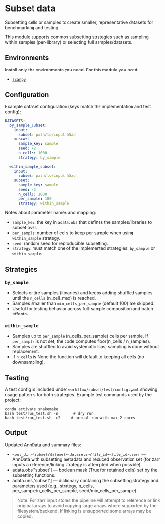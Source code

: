 # Subset data

Subsetting cells or samples to create smaller, representative datasets for benchmarking and testing.

This module supports common subsetting strategies such as sampling within samples (per-library) or selecting full samples/datasets.

## Environments

Install only the environments you need. For this module you need:

- [`scanpy`](https://github.com/HCA-integration/scAtlasTb/blob/main/envs/scanpy.yaml)

## Configuration

Example dataset configuration (keys match the implementation and test config):

```yaml
DATASETS:
  by_sample_subset:
    input:
      subset: path/to/input.h5ad
    subset:
      sample_key: sample
      seed: 42
      n_cells: 1000
      strategy: by_sample
  
  within_sample_subset:
    input:
      subset: path/to/input.h5ad
    subset:
      sample_key: sample
      seed: 42
      n_cells: 1000
      per_sample: 100
      strategy: within_sample
```

Notes about parameter names and mapping:
- `sample_key`: the key in `adata.obs` that defines the samples/libraries to subset over.
- `per_sample`: number of cells to keep per sample when using `within_sample` strategy.
- `seed`: random seed for reproducible subsetting.
- `strategy`: must match one of the implemented strategies: `by_sample` or `within_sample`.

## Strategies

### `by_sample`
  - Selects entire samples (libraries) and keeps adding shuffled samples until the `n_cells` (n_cell_max) is reached.
  - Samples smaller than `min_cells_per_sample` (default 100) are skipped.
  - Useful for testing behavior across full-sample composition and batch effects.

### `within_sample`
  - Samples up to `per_sample` (n_cells_per_sample) cells per sample. If `per_sample` is not set, the code computes floor(n_cells / n_samples).
  - Samples are shuffled to avoid systematic bias; sampling is done without replacement.
  - If `n_cells` is None the function will default to keeping all cells (no downsampling).


## Testing

A test config is included under `workflow/subset/test/config.yaml` showing usage patterns for both strategies. Example test commands used by the project:

```
conda activate snakemake
bash test/run_test.sh -n       # dry run
bash test/run_test.sh -c2     # actual run with max 2 cores
```

## Output

Updated AnnData and summary files:

- `<out_dir>/subset/dataset~<datasets>/file_id~<file_id>.zarr` — AnnData with subsetting metadata and reduced observation set (for zarr inputs a reference/linking strategy is attempted when possible).
- adata.obs['subset'] — boolean mask (True for retained cells) set by the subsetting functions.
- adata.uns['subset'] — dictionary containing the subsetting strategy and parameters used (e.g., strategy, n_cells, per_sample/n_cells_per_sample, seed/min_cells_per_sample).

> Note: For zarr input stores the pipeline will attempt to reference or link original arrays to avoid copying large arrays where supported by the filesystem/backend. If linking is unsupported some arrays may be copied.
